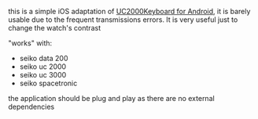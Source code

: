 
this is a simple iOS adaptation of [UC2000Keyboard for Android](https://github.com/azya52/seiko/tree/master),  it is barely usable due to the frequent transmissions errors.
It is very useful just to change the watch's contrast

"works" with:

- seiko data 200
- seiko uc 2000
- seiko uc 3000
- seiko spacetronic

the application should be plug and play as there are no external dependencies
